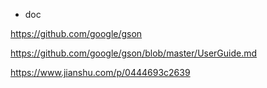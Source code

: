 - doc

https://github.com/google/gson

https://github.com/google/gson/blob/master/UserGuide.md

https://www.jianshu.com/p/0444693c2639